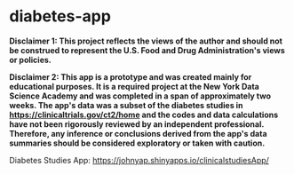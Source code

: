 # diabetes-app

**Disclaimer 1: This project reflects the views of the author and should not be construed to represent the U.S. Food and Drug Administration's views or policies.**

**Disclaimer 2: This app is a prototype and was created mainly for educational purposes.  It is a required project at the New York Data Science Academy and was completed in a span of approximately two weeks.  The app's data was a subset of the diabetes studies in https://clinicaltrials.gov/ct2/home and the codes and data calculations have not been rigorously reviewed by an independent professional. Therefore, any inference or conclusions derived from the app's data summaries should be considered exploratory or taken with caution.**

Diabetes Studies App: https://johnyap.shinyapps.io/clinicalstudiesApp/
